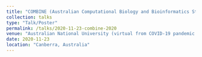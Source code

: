 ```yaml
---
title: "COMBINE (Australian Computational Biology and Bioinformatics Student Society symposium) 2020"
collection: talks
type: "Talk/Poster"
permalink: /talks/2020-11-23-combine-2020
venue: "Australian National University (virtual from COVID-19 pandemic of 2019)"
date: 2020-11-23
location: "Canberra, Australia"
---
```

